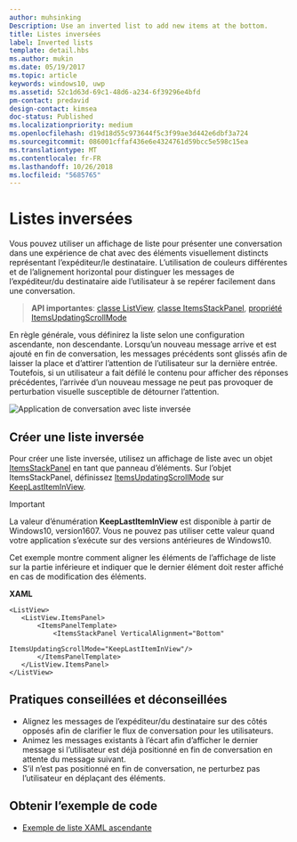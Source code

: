 ```yaml
---
author: muhsinking
Description: Use an inverted list to add new items at the bottom.
title: Listes inversées
label: Inverted lists
template: detail.hbs
ms.author: mukin
ms.date: 05/19/2017
ms.topic: article
keywords: windows10, uwp
ms.assetid: 52c1d63d-69c1-48d6-a234-6f39296e4bfd
pm-contact: predavid
design-contact: kimsea
doc-status: Published
ms.localizationpriority: medium
ms.openlocfilehash: d19d18d55c973644f5c3f99ae3d442e6dbf3a724
ms.sourcegitcommit: 086001cffaf436e6e4324761d59bcc5e598c15ea
ms.translationtype: MT
ms.contentlocale: fr-FR
ms.lasthandoff: 10/26/2018
ms.locfileid: "5685765"
---
```

# <a name="inverted-lists"></a>Listes inversées

 

Vous pouvez utiliser un affichage de liste pour présenter une conversation dans une expérience de chat avec des éléments visuellement distincts représentant l’expéditeur/le destinataire.  L’utilisation de couleurs différentes et de l’alignement horizontal pour distinguer les messages de l’expéditeur/du destinataire aide l’utilisateur à se repérer facilement dans une conversation.

> **API importantes**: [classe ListView](https://msdn.microsoft.com/library/windows/apps/windows.ui.xaml.controls.listview.aspx), [classe ItemsStackPanel](https://msdn.microsoft.com/library/windows/apps/windows.ui.xaml.controls.itemsstackpanel.aspx), [propriété ItemsUpdatingScrollMode](https://msdn.microsoft.com/library/windows/apps/windows.ui.xaml.controls.itemsstackpanel.itemsupdatingscrollmode.aspx)
 
En règle générale, vous définirez la liste selon une configuration ascendante, non descendante.  Lorsqu’un nouveau message arrive et est ajouté en fin de conversation, les messages précédents sont glissés afin de laisser la place et d’attirer l’attention de l’utilisateur sur la dernière entrée.  Toutefois, si un utilisateur a fait défilé le contenu pour afficher des réponses précédentes, l’arrivée d’un nouveau message ne peut pas provoquer de perturbation visuelle susceptible de détourner l’attention.

![Application de conversation avec liste inversée](images/listview-inverted.png)

## <a name="create-an-inverted-list"></a>Créer une liste inversée

Pour créer une liste inversée, utilisez un affichage de liste avec un objet [ItemsStackPanel](https://msdn.microsoft.com/library/windows/apps/windows.ui.xaml.controls.itemsstackpanel.aspx) en tant que panneau d’éléments. Sur l’objet ItemsStackPanel, définissez [ItemsUpdatingScrollMode](https://msdn.microsoft.com/library/windows/apps/windows.ui.xaml.controls.itemsstackpanel.itemsupdatingscrollmode.aspx) sur [KeepLastItemInView](https://msdn.microsoft.com/library/windows/apps/windows.ui.xaml.controls.itemsupdatingscrollmode.aspx).

> [!IMPORTANT]
> La valeur d’énumération **KeepLastItemInView** est disponible à partir de Windows10, version1607. Vous ne pouvez pas utiliser cette valeur quand votre application s’exécute sur des versions antérieures de Windows10.

Cet exemple montre comment aligner les éléments de l’affichage de liste sur la partie inférieure et indiquer que le dernier élément doit rester affiché en cas de modification des éléments.
 
 **XAML**
 ```xaml
<ListView>
    <ListView.ItemsPanel>
        <ItemsPanelTemplate>
            <ItemsStackPanel VerticalAlignment="Bottom"
                             ItemsUpdatingScrollMode="KeepLastItemInView"/>
        </ItemsPanelTemplate>
    </ListView.ItemsPanel>
</ListView>
```

## <a name="dos-and-donts"></a>Pratiques conseillées et déconseillées

- Alignez les messages de l’expéditeur/du destinataire sur des côtés opposés afin de clarifier le flux de conversation pour les utilisateurs.
- Animez les messages existants à l’écart afin d’afficher le dernier message si l’utilisateur est déjà positionné en fin de conversation en attente du message suivant.
- S’il n’est pas positionné en fin de conversation, ne perturbez pas l’utilisateur en déplaçant des éléments.

## <a name="get-the-sample-code"></a>Obtenir l’exemple de code

- [Exemple de liste XAML ascendante](https://github.com/Microsoft/Windows-universal-samples/tree/master/Samples/XamlBottomUpList)